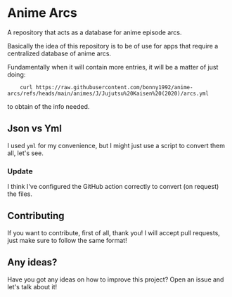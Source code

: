 # Anime Arcs
A repository that acts as a database for anime episode arcs.

Basically the idea of this repository is to be of use for apps that require a centralized database of anime arcs.

Fundamentally when it will contain more entries, it will be a matter of just doing:
```
    curl https://raw.githubusercontent.com/bonny1992/anime-arcs/refs/heads/main/animes/J/Jujutsu%20Kaisen%20(2020)/arcs.yml
```
to obtain of the info needed.

## Json vs Yml
I used `yml` for my convenience, but I might just use a script to convert them all, let's see.

### Update
I think I've configured the GitHub action correctly to convert (on request) the files.

## Contributing
If you want to contribute, first of all, thank you!
I will accept pull requests, just make sure to follow the same format!

## Any ideas?
Have you got any ideas on how to improve this project?
Open an issue and let's talk about it!